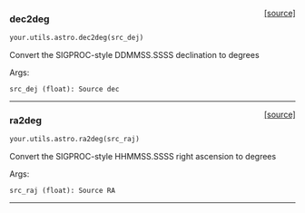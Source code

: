<span style="float:right;">[[source]](https://github.com/thepetabyteproject/your/blob/master/your/utils/astro.py#L7)</span>

### dec2deg


```python
your.utils.astro.dec2deg(src_dej)
```


Convert the SIGPROC-style DDMMSS.SSSS declination to degrees

Args:

    src_dej (float): Source dec


----

<span style="float:right;">[[source]](https://github.com/thepetabyteproject/your/blob/master/your/utils/astro.py#L25)</span>

### ra2deg


```python
your.utils.astro.ra2deg(src_raj)
```


Convert the SIGPROC-style HHMMSS.SSSS right ascension to degrees

Args:

    src_raj (float): Source RA


----

